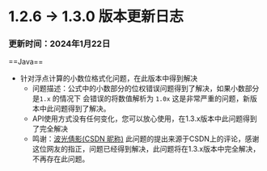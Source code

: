 # 1.2.6 -> 1.3.0 版本更新日志

### 更新时间：2024年1月22日

==Java==

* 针对浮点计算的小数位格式化问题，在此版本中得到解决
    * 问题描述：公式中的小数部分的位权错误问题得到了解决，如果小数部分是`1.x` 的情况下 会错误的将数值解析为 `1.0x` 这是非常严重的问题，新版本中此问题得到了解决。
    * API使用方式没有任何变化，您可以放心使用，在1.3.x版本中此问题得到了完全解决
    * 鸣谢：[波光倩影(CSDN 昵称)](https://blog.csdn.net/xy13658?type=blog)
      此问题的提出来源于CSDN上的评论，感谢这位网友的指正，问题已经得到解决，此问题将在1.3.x版本中完全解决，不再存在此问题。
  